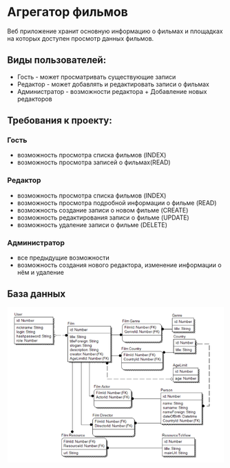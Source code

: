 # Агрегатор фильмов

Веб приложение хранит основную информацию о фильмах и площадках на которых доступен просмотр данных фильмов.

## Виды пользователей:
- Гость - может просматривать существующие записи
- Редактор - может добавлять и редактировать записи о фильмах
- Администратор - возможности редактора + Добавление новых редакторов

## Требования к проекту:
### Гость
- возможность просмотра списка фильмов (INDEX)
- возможность просмотра записей о фильмах(READ)

### Редактор
- возможность просмотра списка фильмов (INDEX)
- возможность просмотра подробной информации о фильме (READ)
- возможность создание записи о новом фильме (CREATE)
- возможность редактирования записи о фильме (UPDATE)
- возможность удаление записи о фильме (DELETE)

### Администратор
- все предыдущие возможности
- возможность создания нового редактора, изменение информации о нём и удаление

## База данных

![Модель базы данных](sourceReadme/ModelDB.png)